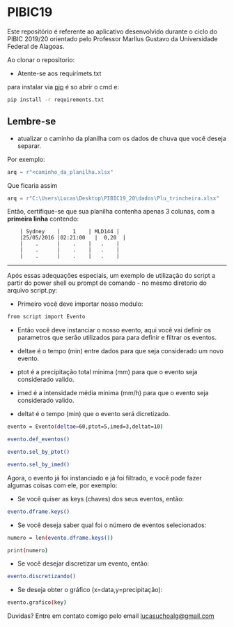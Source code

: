 # PIBIC19

Este repositório é referente ao aplicativo desenvolvido durante o ciclo do PIBIC 2019/20 orientado pelo Professor Marllus Gustavo da Universidade Federal de Alagoas.


Ao clonar o repositorio:

- Atente-se aos requirimets.txt

para instalar via [pip](https://pip.pypa.io/en/stable/) é so abrir o cmd e:

```bash
pip install -r requirements.txt
```
## Lembre-se
- atualizar o caminho da planilha com os dados de chuva que você deseja separar.

Por exemplo:
```python
arq = r"<caminho_da_planilha.xlsx"
```
Que ficaria assim

```python
arq = r"C:\Users\Lucas\Desktop\PIBIC19_20\dados\Plu_trincheira.xlsx"
```
Então, certifique-se que sua planilha contenha apenas 3 colunas, com a **primeira linha** contendo:


        | Sydney    |    1    | MLD144 |
        |25/05/2016	|02:21:00	|  0,20  |
        |    .      |    .    |   .    |
        |    .      |    .    |   .    |
        |    .      |    .    |   .    |


-------------

Após essas adequações especiais, um exemplo de utilização do script a partir do power shell ou prompt de comando - no mesmo diretorio do arquivo script.py:

- Primeiro você deve importar nosso modulo:
```bash
from script import Evento
``` 

- Então você deve instanciar o nosso evento, aqui você vai definir os parametros que
serão utilizados para para definir e filtrar os eventos.

- deltae é o tempo (min) entre dados para que seja considerado um novo evento.

- ptot é a precipitação total minima (mm) para que o evento seja considerado valido.

- imed é a intensidade média minima (mm/h) para que o evento seja considerado valido.

- deltat é o tempo (min) que o evento será dicretizado.

```bash  
evento = Evento(deltae=60,ptot=5,imed=3,deltat=10)

evento.def_eventos()

evento.sel_by_ptot()

evento.sel_by_imed()
``` 
Agora, o evento já foi instanciado e já foi filtrado, e você pode fazer algumas coisas com ele, por exemplo:

- Se você quiser as keys (chaves) dos seus eventos, então:
```bash  
evento.dframe.keys()
```
- Se você deseja saber qual foi o número de eventos selecionados:
```bash  
numero = len(evento.dframe.keys())

print(numero)
```

- Se você desejar discretizar um evento, então:
```bash  
evento.discretizando()
```  
- Se deseja obter o gráfico (x=data,y=precipitação):
```bash 
evento.grafico(key)
```    

Duvidas? Entre em contato comigo pelo email lucasuchoalg@gmail.com

